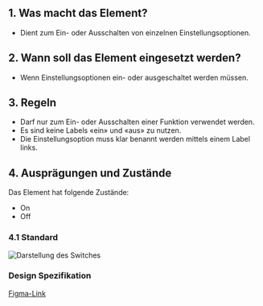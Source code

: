 ## 1. Was macht das Element?
*   Dient zum Ein- oder Ausschalten von einzelnen Einstellungsoptionen.

## 2. Wann soll das Element eingesetzt werden?
*   Wenn Einstellungsoptionen ein- oder ausgeschaltet werden müssen.

## 3. Regeln
*   Darf nur zum Ein- oder Ausschalten einer Funktion verwendet werden.
*   Es sind keine Labels «ein» und «aus» zu nutzen.
*   Die Einstellungsoption muss klar benannt werden mittels einem Label links.

## 4. Ausprägungen und Zustände

<label class="switch" style="display:none"><input type="checkbox"><span class="slider round"></span></label>


Das Element hat folgende Zustände:
*   On
*   Off

### 4.1 Standard
![Darstellung des Switches](https://raw.githubusercontent.com/sbb-design-systems/design-system-mobile-documentation/doku-update/documentation/switch/images/ME09_Standard.png 'class: image')

### Design Spezifikation
[Figma-Link](https://www.figma.com/file/WOtLIam1xwrqcgnAITsEhV/Design-System-Mobile?node-id=37%3A7760)